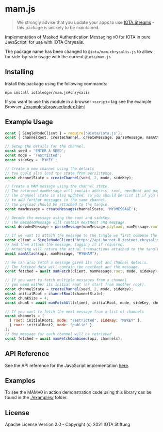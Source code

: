 # mam.js

> We strongly advise that you update your apps to use [IOTA Streams](https://github.com/iotaledger/streams) - this package is unlikely to be maintained.

Implementation of Masked Authentication Messaging v0 for IOTA in pure JavaScript, for use with IOTA Chrysalis.

The package name has been changed to `@iota/mam-chrysalis.js` to allow for side-by-side usage with the current `@iota/mam.js`

## Installing

Install this package using the following commands:

```shell
npm install iotaledger/mam.js#chrysalis
```

If you want to use this module in a browser `<script>` tag see the example Browser [./examples/browser/index.html](./examples/browser/index.html)

## Example Usage

```js
const { SingleNodeClient } = require('@iota/iota.js');
const { channelRoot, createChannel, createMessage, parseMessage, mamAttach, mamFetch, mamFetchAll } = require('@iota/mam-chrysalis.js');

// Setup the details for the channel.
const seed = 'ENTER A SEED';
const mode = 'restricted';
const sideKey = 'MYKEY';

// Create a new channel using the details
// You could also load the state from persistence.
const channelState = createChannel(seed, 2, mode, sideKey);

// Create a MAM message using the channel state.
// The returned mamMessage will contain address, root, nextRoot and payload.
// The channel state is also updated, so you should persist it if you want
// to add further messages in the same channel.
// The payload should be attached to the tangle.
const mamMessage = createMessage(channelState, 'MY9MESSAGE');

// Decode the message using the root and sideKey.
// The decodedMessage will contain nextRoot and message.
const decodedMessage = parseMessage(mamMessage.payload, mamMessage.root, sideKey);

// If we want to attach the message to the tangle we first compose the API
const client = SingleNodeClient("https://api.hornet-0.testnet.chrysalis2.com");
// And then attach the message, tagging it if required.
// Attaching will return the actual transactions attached to the tangle if you need them.
await mamAttach(api, mamMessage, "MY9MAM");

// We can also fetch a message given its root and channel details.
// The fetched data will contain the nextRoot and the message.
const fetched = await mamFetch(client, mamMessage.root, mode, sideKey)

// If you want to fetch multiple messages from a channel
// you need either its initial root (or start from another root).
const channelState = createChannel(seed, 2, mode, sideKey);
const initialRoot = channelRoot(channelState);
const chunkSize = 4;
const chunk = await mamFetchAll(client, initialRoot, mode, sideKey, chunkSize);

// If you want to fetch the next message from a list of channels
const channels = [
  { root: initialRoot1, mode: "restricted", sideKey: "MYKEY" },
  { root: initialRoot2, mode: "public" },
];
// One message for each channel will be retrieved
const fetched = await mamFetchCombined(api, channels);
```

## API Reference

See the API reference for the JavaScript implementation [here](./docs/README.md).

## Examples

To see the MAMv0 in action demonstration code using this library can be found in the [./examples/](./examples/README.md) folder.

## License

Apache License Version 2.0 - Copyright (c) 2021 IOTA Stiftung
